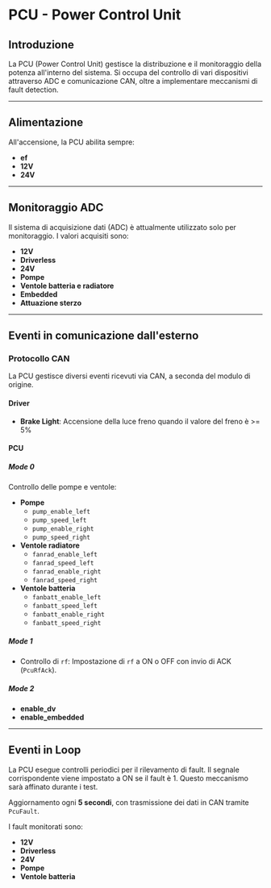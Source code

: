 # PCU - Power Control Unit

## Introduzione

La PCU (Power Control Unit) gestisce la distribuzione e il monitoraggio della potenza all'interno del sistema. Si occupa del controllo di vari dispositivi attraverso ADC e comunicazione CAN, oltre a implementare meccanismi di fault detection.

---

## Alimentazione

All'accensione, la PCU abilita sempre:

- **ef**
- **12V**
- **24V**

---

## Monitoraggio ADC

Il sistema di acquisizione dati (ADC) è attualmente utilizzato solo per monitoraggio. I valori acquisiti sono:

- **12V**
- **Driverless**
- **24V**
- **Pompe**
- **Ventole batteria e radiatore**
- **Embedded**
- **Attuazione sterzo**

---

## Eventi in comunicazione dall'esterno

### Protocollo CAN

La PCU gestisce diversi eventi ricevuti via CAN, a seconda del modulo di origine.

#### **Driver**

- **Brake Light**: Accensione della luce freno quando il valore del freno è >= 5%

#### **PCU**

##### **Mode 0**

Controllo delle pompe e ventole:

- **Pompe**
  - `pump_enable_left`
  - `pump_speed_left`
  - `pump_enable_right`
  - `pump_speed_right`
- **Ventole radiatore**
  - `fanrad_enable_left`
  - `fanrad_speed_left`
  - `fanrad_enable_right`
  - `fanrad_speed_right`
- **Ventole batteria**
  - `fanbatt_enable_left`
  - `fanbatt_speed_left`
  - `fanbatt_enable_right`
  - `fanbatt_speed_right`

##### **Mode 1**

- Controllo di `rf`: Impostazione di `rf` a ON o OFF con invio di ACK (`PcuRfAck`).

##### **Mode 2**

- **enable\_dv**
- **enable\_embedded**

---

## Eventi in Loop

La PCU esegue controlli periodici per il rilevamento di fault. Il segnale corrispondente viene impostato a ON se il fault è 1. Questo meccanismo sarà affinato durante i test.

Aggiornamento ogni **5 secondi**, con trasmissione dei dati in CAN tramite `PcuFault`.

I fault monitorati sono:

- **12V**
- **Driverless**
- **24V**
- **Pompe**
- **Ventole batteria**

